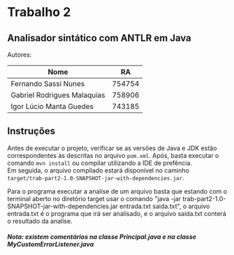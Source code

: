 # Trabalho 2

## Analisador sintático com ANTLR em Java

Autores:

|Nome|RA|
|---|---|
|Fernando Sassi Nunes | 754754|
|Gabriel Rodrigues Malaquias | 758906|
|Igor Lúcio Manta Guedes | 743185|

## Instruções

Antes de executar o projeto, verificar se as versões de Java e JDK estão correspondentes às descritas no arquivo `pom.xml`. Após, basta executar o comando `mvn install` ou compilar utilizando a IDE de prefência.  
Em seguida, o arquivo compilado estará disponível no caminho `target/trab-part2-1.0-SNAPSHOT-jar-with-dependencies.jar`.  

Para o programa executar a analíse de um arquivo basta que estando com o terminal aberto no diretório target usar o comando "java -jar trab-part2-1.0-SNAPSHOT-jar-with-dependencies.jar entrada.txt saida.txt", o arquivo entrada.txt é o programa que irá ser analisado, e o arquivo saida.txt conterá o resultado da analíse.

##### Nota: existem comentários na classe Principal.java e na classe MyCustomErrorListener.java
